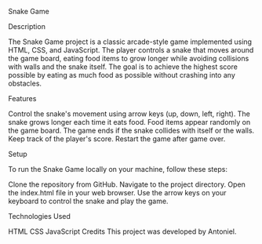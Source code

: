 Snake Game

Description

The Snake Game project is a classic arcade-style game implemented using HTML, CSS, and JavaScript. The player controls a snake that moves around the game board, eating food items to grow longer while avoiding collisions with walls and the snake itself. The goal is to achieve the highest score possible by eating as much food as possible without crashing into any obstacles.

Features

Control the snake's movement using arrow keys (up, down, left, right).
The snake grows longer each time it eats food.
Food items appear randomly on the game board.
The game ends if the snake collides with itself or the walls.
Keep track of the player's score.
Restart the game after game over.



Setup

To run the Snake Game locally on your machine, follow these steps:

Clone the repository from GitHub.
Navigate to the project directory.
Open the index.html file in your web browser.
Use the arrow keys on your keyboard to control the snake and play the game.

Technologies Used

HTML
CSS
JavaScript
Credits
This project was developed by Antoniel.


